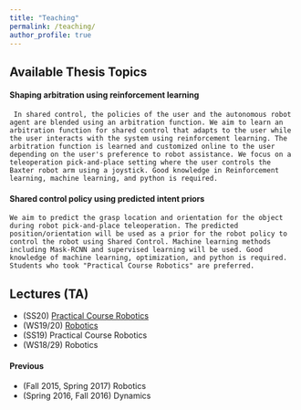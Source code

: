 ```yaml
---
title: "Teaching"
permalink: /teaching/
author_profile: true
---
```


## Available Thesis Topics
<!-- There are currently no open topics.
 -->

#### Shaping arbitration using reinforcement learning
    
     In shared control, the policies of the user and the autonomous robot agent are blended using an arbitration function. We aim to learn an arbitration function for shared control that adapts to the user while the user interacts with the system using reinforcement learning. The arbitration function is learned and customized online to the user depending on the user's preference to robot assistance. We focus on a teleoperation pick-and-place setting where the user controls the Baxter robot arm using a joystick. Good knowledge in Reinforcement learning, machine learning, and python is required.  
  
#### Shared control policy using predicted intent priors
    
    We aim to predict the grasp location and orientation for the object during robot pick-and-place teleoperation. The predicted position/orientation will be used as a prior for the robot policy to control the robot using Shared Control. Machine learning methods including Mask-RCNN and supervised learning will be used. Good knowledge of machine learning, optimization, and python is required. Students who took "Practical Course Robotics" are preferred.

## Lectures (TA)
- (SS20)  [Practical Course Robotics](https://ipvs.informatik.uni-stuttgart.de/mlr/teaching/practical-course-robotics-ss20/) ​
- (WS19/20) [Robotics](https://ipvs.informatik.uni-stuttgart.de/mlr/robotics-ws-19-20/)
- (SS19)  Practical Course Robotics
- (WS18/29) Robotics

#### Previous
- (Fall 2015, Spring 2017) Robotics
- (Spring 2016, Fall 2016) Dynamics
